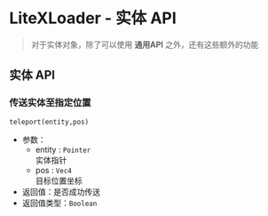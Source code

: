 # LiteXLoader - 实体 API
> 对于实体对象，除了可以使用 **通用API** 之外，还有这些额外的功能  

## 实体 API

### 传送实体至指定位置  
`teleport(entity,pos)`
- 参数：
    - entity : `Pointer`  
    实体指针
    - pos : `Vec4`  
    目标位置坐标
- 返回值：是否成功传送
- 返回值类型：`Boolean`   
<br>

